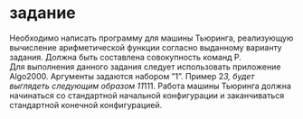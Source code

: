 # задание 
Необходимо написать программу для машины Тьюринга, реализующую вычисление арифметической функции согласно выданному варианту задания. Должна быть составлена совокупность команд P.  
Для выполнения данного задания следует использовать приложение Algo2000.
Аргументы задаются набором ”1”. Пример 2*3, будет выглядеть следующим образом 11*111.
Работа машины Тьюринга должна начинаться со стандартной начальной конфигурации и заканчиваться стандартной конечной конфигурацией.
